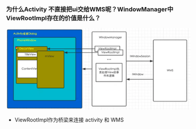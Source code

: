 ### 为什么Activity 不直接把ui交给WMS呢？WindowManager中ViewRootImpl存在的价值是什么？
![img.png](../基础/resource/View与Window逻辑结构.png)
- ViewRootImpl作为桥梁来连接 activity 和 WMS